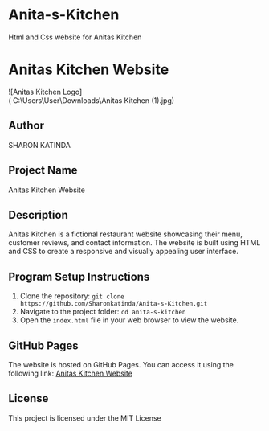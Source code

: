 # Anita-s-Kitchen
Html and Css website for Anitas Kitchen 


# Anitas Kitchen Website

![Anitas Kitchen Logo]    
( C:\Users\User\Downloads\Anitas Kitchen (1).jpg)

## Author
SHARON KATINDA

## Project Name
Anitas Kitchen Website

## Description
Anitas Kitchen is a fictional restaurant website showcasing their menu, customer reviews, and contact information. The website is built using HTML and CSS to create a responsive and visually appealing user interface.

## Program Setup Instructions
1. Clone the repository: `git clone https://github.com/Sharonkatinda/Anita-s-Kitchen.git`
2. Navigate to the project folder: `cd anita-s-kitchen`
3. Open the `index.html` file in your web browser to view the website.

## GitHub Pages
The website is hosted on GitHub Pages. You can access it using the following link: [Anitas Kitchen Website](sharonkatinda.github.io/Anita-s-Kitchen/)



## License
This project is licensed under the MIT License 
